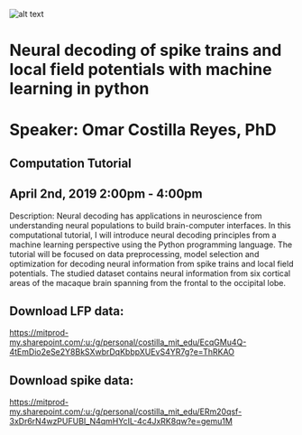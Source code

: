 ![alt text](https://github.com/omarcr/bcs-mit-computational-tutorial/blob/master/bcs-logo.png)

# Neural decoding of spike trains and local field potentials with machine learning in python
# Speaker: Omar Costilla Reyes, PhD

## Computation Tutorial 
## April 2nd, 2019 2:00pm - 4:00pm


Description: Neural decoding has applications in neuroscience from understanding neural populations to build brain-computer interfaces. In this computational tutorial, I will introduce neural decoding principles from a machine learning perspective using the Python programming language. The tutorial will be focused on data preprocessing, model selection and optimization for decoding neural information from spike trains and local field potentials. The studied dataset contains neural information from six cortical areas of the macaque brain spanning from the frontal to the occipital lobe.

## Download LFP data:
https://mitprod-my.sharepoint.com/:u:/g/personal/costilla_mit_edu/EcqGMu4Q-4tEmDio2eSe2Y8BkSXwbrDqKbbpXUEvS4YR7g?e=ThRKAO

## Download spike data:
https://mitprod-my.sharepoint.com/:u:/g/personal/costilla_mit_edu/ERm20qsf-3xDr6rN4wzPUFUBI_N4qmHYcIL-4c4JxRK8qw?e=gemu1M
